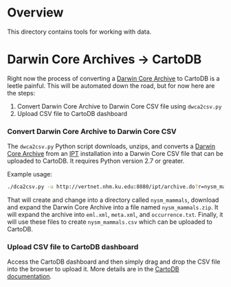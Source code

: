 # Overview

This directory contains tools for working with data.

# Darwin Core Archives → CartoDB

Right now the process of converting a [Darwin Core Archive](http://www.gbif.org/informatics/standards-and-tools/publishing-data/data-standards/darwin-core-archives) to CartoDB is a leetle painful. This will be automated down the road,  but for now here are the steps:

1.  Convert Darwin Core Archive to Darwin Core CSV file using `dwca2csv.py`
2.  Upload CSV file to CartoDB dashboard

### Convert Darwin Core Archive to Darwin Core CSV

The `dwca2csv.py` Python script downloads, unzips, and converts a [Darwin Core Archive](http://www.gbif.org/informatics/standards-and-tools/publishing-data/data-standards/darwin-core-archives) from an [IPT](http://www.gbif.org/informatics/infrastructure/publishing/) installation into a Darwin Core CSV file that can be uploaded to CartoDB. It requires Python version 2.7 or greater.

Example usage:

```bash
./dca2csv.py -u http://vertnet.nhm.ku.edu:8080/ipt/archive.do?r=nysm_mammals
```

That will create and change into a directory called `nysm_mammals`, download and expand the Darwin Core Archive into a file named `nysm_mammals.zip`. It will expand the archive into `eml.xml`, `meta.xml`, and `occurrence.txt`. Finally, it will use these files to create `nysm_mammals.csv` which can be uploaded to CartoDB.

### Upload CSV file to CartoDB dashboard

Access the CartoDB dashboard and then simply drag and drop the CSV file into the browser to upload it. More details are in the [CartoDB documentation](http://developers.cartodb.com/documentation/using-cartodb.html#managing_tables).
